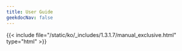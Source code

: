 ```yaml
---
title: User Guide
geekdocNav: false
---
```

{{< include file="/static/ko/_includes/1.3.1.7/manual_exclusive.html" type="html" >}}